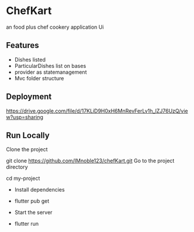 # ChefKart
an food plus chef cookery application Ui

## Features
- Dishes listed
- ParticularDishes list on bases
- provider as statemanagement
- Mvc folder structure
## Deployment
https://drive.google.com/file/d/17KLiD9H0xH6MnRevFerLv1h_lZJ76UzQ/view?usp=sharing

## Run Locally
Clone the project

  git clone https://github.com/IMnoble123/chefKart.git
Go to the project directory

  cd my-project
  - Install dependencies

 - flutter pub get
 - Start the server

 - flutter run
